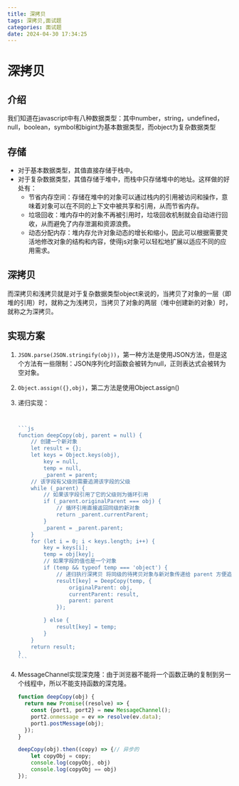 ```yaml
---
title: 深拷贝
tags: 深拷贝,面试题
categories: 面试题
date: 2024-04-30 17:34:25
---
```


# 深拷贝
## 介绍
我们知道在javascript中有八种数据类型：其中number，string，undefined，null，boolean，symbol和bigint为基本数据类型，而object为复杂数据类型

## 存储

- 对于基本数据类型，其值直接存储于栈中。
- 对于复杂数据类型，其值存储于堆中，而栈中只存储堆中的地址。这样做的好处有：
  - 节省内存空间：存储在堆中的对象可以通过栈内的引用被访问和操作，意味着对象可以在不同的上下文中被共享和引用，从而节省内存。
  - 垃圾回收：堆内存中的对象不再被引用时，垃圾回收机制就会自动进行回收，从而避免了内存泄漏和资源浪费。
  - 动态分配内存：堆内存允许对象动态的增长和缩小，因此可以根据需要灵活地修改对象的结构和内容，使得js对象可以轻松地扩展以适应不同的应用需求。

## **深拷贝**

而深拷贝和浅拷贝就是对于复杂数据类型object来说的，当拷贝了对象的一层（即堆的引用）时，就称之为浅拷贝，当拷贝了对象的两层（堆中创建新的对象）时，就称之为深拷贝。

## 实现方案

1. `JSON.parse(JSON.stringify(obj))`，第一种方法是使用JSON方法，但是这个方法有一些限制：JSON序列化时函数会被转为null，正则表达式会被转为空对象。

2. `Object.assign({},obj)`，第二方法是使用Object.assign()

3. 递归实现：

   ~~~js
   
   
   ```js
   function deepCopy(obj, parent = null) {
       // 创建一个新对象
       let result = {};
       let keys = Object.keys(obj),
           key = null,
           temp = null,
           _parent = parent;
       // 该字段有父级则需要追溯该字段的父级
       while (_parent) {
           // 如果该字段引用了它的父级则为循环引用
           if (_parent.originalParent === obj) {
               // 循环引用直接返回同级的新对象
               return _parent.currentParent;
           }
           _parent = _parent.parent;
       }
       for (let i = 0; i < keys.length; i++) {
           key = keys[i];
           temp = obj[key];
           // 如果字段的值也是一个对象
           if (temp && typeof temp === 'object') {
               // 递归执行深拷贝 将同级的待拷贝对象与新对象传递给 parent 方便追溯循环引用
               result[key] = DeepCopy(temp, {
                   originalParent: obj,
                   currentParent: result,
                   parent: parent
               });
   
           } else {
               result[key] = temp;
           }
       }
       return result;
   }
   ```
   ~~~

4. MessageChannel实现深克隆：由于浏览器不能将一个函数正确的复制到另一个线程中，所以不能支持函数的深克隆。

   ```js
   function deepCopy(obj) {
     return new Promise((resolve) => {
       const {port1, port2} = new MessageChannel();
       port2.onmessage = ev => resolve(ev.data);
       port1.postMessage(obj);
     });
   }
   
   deepCopy(obj).then((copy) => {// 异步的
       let copyObj = copy;
       console.log(copyObj, obj)
       console.log(copyObj == obj)
   });
   ```

   